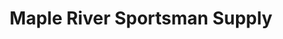 ---
title: "Maple River Sportsman Supply"
url: /maple-rapids/maple-river-sportsman-supply/
shop: weapons
---